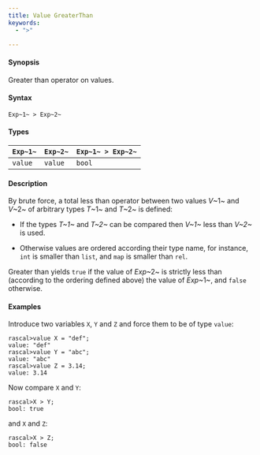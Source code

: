 ```yaml
---
title: Value GreaterThan
keywords:
  - ">"

---
```


#### Synopsis

Greater than operator on values.

#### Syntax

`Exp~1~ > Exp~2~`

#### Types


| `Exp~1~` | `Exp~2~` | `Exp~1~ > Exp~2~` |
| --- | --- | --- |
| `value`   |  `value`  | `bool`               |


#### Description

By brute force, a total less than operator between two values _V_~1~ and _V_~2~ of arbitrary types _T_~1~ and _T_~2~ is defined:

*  If the types _T~1~_ and _T~2~_ can be compared then _V~1~_ less than _V~2~_ is used.

*  Otherwise values are ordered according their type name, for instance, `int` is smaller than `list`, and `map` is smaller than `rel`.


Greater than yields `true` if the value of _Exp_~2~ is strictly less
than (according to the ordering defined above) the value of _Exp_~1~, and `false` otherwise.

#### Examples

Introduce two variables `X`, `Y` and `Z` and force them to be of type `value`:

```rascal-shell ,continue
rascal>value X = "def";
value: "def"
rascal>value Y = "abc";
value: "abc"
rascal>value Z = 3.14;
value: 3.14
```
Now compare `X` and `Y`:

```rascal-shell ,continue
rascal>X > Y;
bool: true
```
and `X` and `Z`:

```rascal-shell ,continue
rascal>X > Z;
bool: false
```


